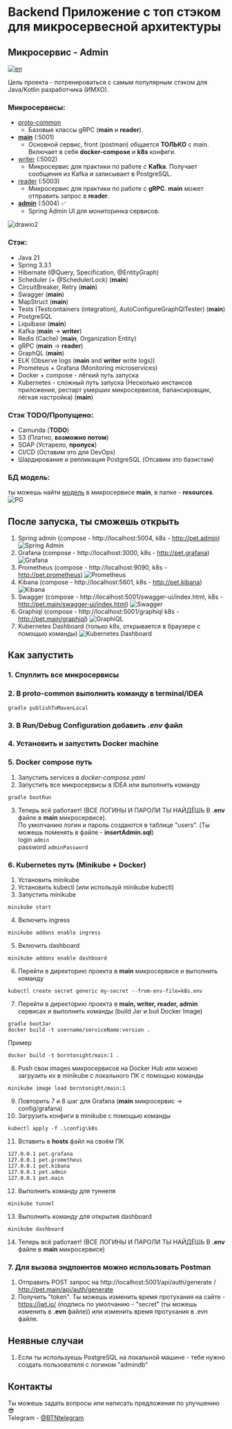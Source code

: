 # Backend Приложение с топ стэком для микросервесной архитектуры
## Микросервис - Admin
[![en](https://img.shields.io/badge/lang-en-green.svg)](https://github.com/BornToNight/admin/blob/main/README.md)

Цель проекта - потренироваться с самым популярным стэком для Java/Kotlin разработчика (ИМХО).

### Микросервисы:
- [proto-common](https://github.com/BornToNight/proto-common)
  - Базовые классы gRPC (**main** и **reader**).
- [**main**](https://github.com/BornToNight/main) (:5001)
  - Основной сервис, front (postman) общается **ТОЛЬКО** с main. Включает в себя **docker-compose** и **k8s** конфиги.
- [writer](https://github.com/BornToNight/writer) (:5002)
  - Микросервис для практики по работе с **Kafka**. Получает сообщения из Kafka и записывает в PostgreSQL.
- [reader](https://github.com/BornToNight/reader) (:5003)
  - Микросервис для практики по работе с **gRPC**. **main** может отправить запрос в **reader**.
- [**admin**](https://github.com/BornToNight/admin) (:5004) :white_check_mark:
  - Spring Admin UI для мониторинка сервисов.

![drawio2](https://github.com/user-attachments/assets/cd5bb990-c4b6-4c34-8477-1e75c0c68cf5)

### Стэк:
- Java 21
- Spring 3.3.1
- Hibernate (@Query, Specification, @EntityGraph)
- Scheduler (+ @SchedulerLock) (**main**)
- CircuitBreaker, Retry (**main**)
- Swagger (**main**)
- MapStruct (**main**)
- Tests (Testcontainers (integration), AutoConfigureGraphQlTester) (**main**)
- PostgreSQL
- Liquibase (**main**)
- Kafka (**main** -> **writer**)
- Redis (Cache) (**main**, Organization Entity)
- gRPC (**main** -> **reader**)
- GraphQL (**main**)
- ELK (Observe logs (**main** and **writer** write logs))
- Prometeus + Grafana (Monitoring microservices)
- Docker + compose - лёгкий путь запуска
- Kubernetes - сложный путь запуска (Несколько инстансов приложения, рестарт умерших микросервисов, балансировщик, лёгкая настройка) (**main**)

### Стэк TODO/Пропущено:
- Camunda (**TODO**)
- S3 (Платно, **возможно потом**)
- SOAP (Устарело, **пропуск**)
- CI/CD (Оставим это для DevOps)
- Шардирование и репликация PostgreSQL (Отсавим это базистам)

### БД модель:
ты можешь найти [модель](https://github.com/BornToNight/main/blob/main/src/main/resources/example.dbm) в микросервисе **main**, в папке - **resources**.
![PG](https://github.com/user-attachments/assets/5fe4e4ea-ec33-448d-9849-c20952a66248)

## После запуска, ты сможешь открыть
1. Spring admin (compose - http://localhost:5004, k8s - http://pet.admin)
![Spring Admin](https://github.com/user-attachments/assets/76484c16-8e40-4ecb-949d-afe950ffb1b6)
2. Grafana (compose - http://localhost:3000, k8s - http://pet.grafana)
![Grafana](https://github.com/user-attachments/assets/f9244000-df7e-4d7b-b29f-710d3de314b4)
3. Prometheus (compose - http://localhost:9090, k8s - http://pet.prometheus)
![Prometheus](https://github.com/user-attachments/assets/5da375cf-1e04-4175-bd46-6fc6be8df889)
4. Kibana (compose - http://localhost:5601, k8s - http://pet.kibana)
![Kibana](https://github.com/user-attachments/assets/0a6d9fc5-4608-439a-a137-35ebe3527a5e)
5. Swagger (compose - http://localhost:5001/swagger-ui/index.html, k8s - http://pet.main/swagger-ui/index.html)
![Swagger](https://github.com/user-attachments/assets/8e8e0fcc-06e3-4aa7-8596-682e95d08707)
6. Graphiql (compose - http://localhost:5001/graphiql k8s - http://pet.main/graphiql)
![GraphiQL](https://github.com/user-attachments/assets/05f56c49-36e8-45a2-85b0-1fd0edbeb3ec)
7. Kubernetes Dashboard (только k8s, открывается в браузере с помощью команды)
![Kubernetes Dashboard](https://github.com/user-attachments/assets/201e0933-0f4b-428f-9487-59c691af6061)

## Как запустить

### 1. Спуллить все микросервисы

### 2. В **proto-common** выполнить команду в terminal/IDEA

```
gradle publishToMavenLocal
```

### 3. В Run/Debug Configuration добавить *.env* файл

### 4. Установить и запустить Docker machine

### 5. **Docker compose путь**
1. Запустить services в *docker-compose.yaml*
2. Запустить все микросервисы в IDEA или выполнить команду
```
gradle bootRun
```
3. Теперь всё работает! (ВСЕ ЛОГИНЫ И ПАРОЛИ ТЫ НАЙДЁШЬ В **.env** файле в **main** микросервисе). <br>
По умолчанию логин и пароль создаются в таблице "users". (Ты можешь поменять в файле - **insertAdmin.sql**) <br>
login ```admin``` <br>
password ```adminPassword```

### 6. **Kubernetes путь (Minikube + Docker)**
1. Установить minikube
2. Установить kubectl (или используй minikube kubectl)
3. Запустить minikube
```
minikube start
```
4. Включить ingress
```
minikube addons enable ingress
```
5. Включить dashboard
```
minikube addons enable dashboard
```
6. Перейти в директорию проекта в **main** микросервисе и выполнить команду
```
kubectl create secret generic my-secret --from-env-file=k8s.env
```
7. Перейти в директорию проекта в **main, writer, reader, admin** сервисах и выполнить команды (build Jar и buil Docker Image)
```
gradle bootJar
docker build -t username/serviceName:version .
```
  Пример
```
docker build -t borntonight/main:1 .
```
8. Push свои images микросервисов на Docker Hub или можно загрузить их в minikube с локального ПК с помощью команды
```
minikube image load borntonight/main:1
```
9. Повторить 7 и 8 шаг для Grafana (**main** микросервис -> config/grafana)
10. Загрузить конфиги в minikube с помощью команды
```
kubectl apply -f .\config\k8s
```
11. Вставить в **hosts** файл на своём ПК
```
127.0.0.1 pet.grafana
127.0.0.1 pet.prometheus
127.0.0.1 pet.kibana
127.0.0.1 pet.admin
127.0.0.1 pet.main
```
12. Выполнить команду для туннеля
```
minikube tunnel
```
13. Выполнить команду для открытия dashboard
```
minikube dashboard
```
14. Теперь всё работает! (ВСЕ ЛОГИНЫ И ПАРОЛИ ТЫ НАЙДЁШЬ В **.env** файле в **main** микросервисе)

### 7. Для вызова эндпоинтов можно использовать Postman
1. Отправить POST запрос на http://localhost:5001/api/auth/generate / http://pet.main/api/auth/generate <br>
2. Получить "token". Ты можешь изменить время протухания на сайте - https://jwt.io/ (подпись по умолчанию - "secret" (ты можешь изменить в **.evn** файле)) или изменить время протухания в .evn файле.

## Неявные случаи
1. Если ты используешь PostgreSQL на локальной машине - тебе нужно создать пользователя с логином "admindb"

## Контакты
Ты можешь задать вопросы или написать предложения по улучшению :sunglasses: <br>
Telegram - [@BTNtelegram](https://t.me/BTNtelegram)
